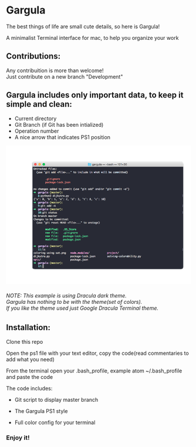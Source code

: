 # Gargula

The best things of life are small cute details, so here is Gargula!

A minimalist Terminal interface for mac, to help you organize your work

<h2>Contributions:</h2>

Any contribuition is more than welcome! <br> 
Just contribute on a new branch "Development"


<h2>Gargula includes only important data, to keep it simple and clean:</h2>

- Current directory
- Git Branch (if Git has been intialized)
- Operation number
- A nice arrow that indicates PS1 position

![](gargula1.png) 

<h6> NOTE:
This example is using Dracula dark theme. <br> 
Gargula has nothing to be with the theme(set of colors). <br> 
If you like the theme used just Google Dracula Terminal theme. </h6>


<h2>Installation: </h2>

Clone this repo  

Open the ps1 file with your text editor, copy the code(read commentaries to add what you need)

From the terminal open your .bash_profile, example atom ~/.bash_profile and paste the code 

The code includes: 

- Git script to display master branch

- The Gargula PS1 style

- Full color config for your terminal

<h3>Enjoy it!</h3>
